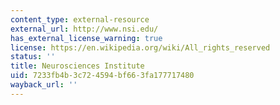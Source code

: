 ```yaml
---
content_type: external-resource
external_url: http://www.nsi.edu/
has_external_license_warning: true
license: https://en.wikipedia.org/wiki/All_rights_reserved
status: ''
title: Neurosciences Institute
uid: 7233fb4b-3c72-4594-bf66-3fa177717480
wayback_url: ''
---
```

